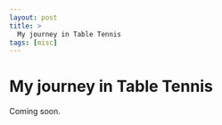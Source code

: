 ```yaml
---
layout: post
title: >
  My journey in Table Tennis
tags: [misc]
---
```



# My journey in Table Tennis

Coming soon.